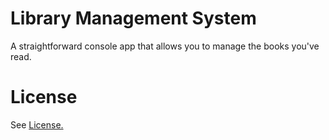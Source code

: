 # Library Management System

A straightforward console app that allows you to manage the books you've read.

# License

See [License.](LICENSE.md)
